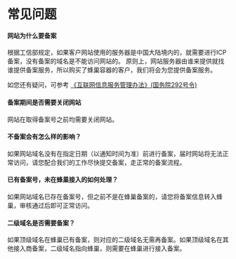 # 常见问题

#### 网站为什么要备案

根据工信部规定，如果客户网站使用的服务器是中国大陆境内的，就需要进行ICP备案，没有备案的域名是不能访问网站的。 原则上，网站服务器由谁来提供就找谁提供备案服务，所以购买了蜂巢容器的客户，我们将会为您提供备案服务。

如您还有疑问，可参考 [《互联网信息服务管理办法》(国务院292号令)][1]

#### 备案期间是否需要关闭网站

网站在取得备案号之前均需要关闭网站。

#### 不备案会有怎么样的影响？

如果网站域名没有在指定日期（以通知时间为准）前进行备案，届时网站将无法正常访问，请您配合我们的工作尽快提交备案，走正常的备案流程。

#### 已有备案号，未在蜂巢接入的如何处理？

如果网站域名已存在备案号，但之前不是在蜂巢备案的，请您将备案信息转入蜂巢，审核通过后即可正常访问。

#### 二级域名是否需要备案？

如果顶级域名在蜂巢已有备案，则对应的二级域名无需再备案。如果顶级域名在其他接入商备案，二级域名指向蜂巢，则需要在蜂巢进行接入备案。


  [1]: http://www.gov.cn/fwxx/bw/gjgbdydszj/content_2263004.htm
